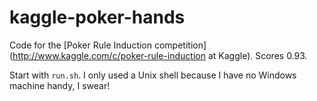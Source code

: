 kaggle-poker-hands
==================

Code for the [Poker Rule Induction competition](http://www.kaggle.com/c/poker-rule-induction at Kaggle). Scores 0.93.

Start with `run.sh`. I only used a Unix shell because I have no Windows machine handy, I swear!

